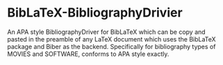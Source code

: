 # BibLaTeX-BibliographyDrivier

An APA style BibliographyDriver for BibLaTeX which can be copy and pasted in the preamble of any LaTeX document which uses the BibLaTeX package and Biber as the backend. 
Specifically for bibliography types of MOVIES and SOFTWARE, conforms to APA style exactly. 
